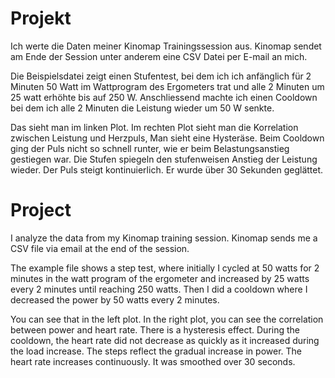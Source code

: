 # Projekt

Ich werte die Daten meiner Kinomap Trainingssession aus. Kinomap sendet am Ende der Session unter anderem eine CSV Datei per E-mail an mich.

Die Beispielsdatei zeigt einen Stufentest, bei dem ich ich anfänglich für 2 Minuten 50 Watt im Wattprogram des Ergometers trat und alle 2 Minuten um 25 watt erhöhte bis auf 250 W. Anschliessend machte ich einen Cooldown bei dem ich alle 2 Minuten die Leistung wieder um 50 W senkte.

Das sieht man im linken Plot. Im rechten Plot sieht man die Korrelation zwischen Leistung und Herzpuls, Man sieht eine Hysteräse. Beim Cooldown ging der Puls nicht so schnell runter, wie er beim Belastungsanstieg gestiegen war. Die Stufen spiegeln den stufenweisen Anstieg der Leistung wieder. Der Puls steigt kontinuierlich. Er wurde über 30 Sekunden geglättet.



# Project

I analyze the data from my Kinomap training session. Kinomap sends me a CSV file via email at the end of the session.

The example file shows a step test, where initially I cycled at 50 watts for 2 minutes in the watt program of the ergometer and increased by 25 watts every 2 minutes until reaching 250 watts. Then I did a cooldown where I decreased the power by 50 watts every 2 minutes.

You can see that in the left plot. In the right plot, you can see the correlation between power and heart rate. There is a hysteresis effect. During the cooldown, the heart rate did not decrease as quickly as it increased during the load increase. The steps reflect the gradual increase in power. The heart rate increases continuously. It was smoothed over 30 seconds.







